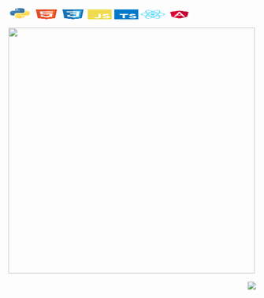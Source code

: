 <div style="display: inline_block"><br>
 <img align="" alt="Wallace-Python" height="25" width="50" src="https://raw.githubusercontent.com/devicons/devicon/master/icons/python/python-original.svg">
 <img align="" alt="Wallace-HTML" height="20" width="50" src="https://raw.githubusercontent.com/devicons/devicon/master/icons/html5/html5-original.svg">
 <img align="" alt="Wallace-CSS" height="20" width="50" src="https://raw.githubusercontent.com/devicons/devicon/master/icons/css3/css3-original.svg">
 <img align="" alt="Wallace-Js" height="20" width="50" src="https://raw.githubusercontent.com/devicons/devicon/master/icons/javascript/javascript-plain.svg">
 <img align="" alt="Wallace-Ts" height="20" width="50" src="https://raw.githubusercontent.com/devicons/devicon/master/icons/typescript/typescript-plain.svg">
 <img align="" alt="Wallace-React" height="20" width="50" src="https://raw.githubusercontent.com/devicons/devicon/master/icons/react/react-original.svg">
 <img align="" alt="Wallace-Angular" height="20" width="50" src="https://raw.githubusercontent.com/devicons/devicon/master/icons/angular/angular-original.svg">
</div>

<p align="center">
  <img  width="500" height="500"src="https://user-images.githubusercontent.com/108297008/205271053-fe33f40d-55ef-4e53-b2d0-93e35edd459e.png">
</p>

<p align="right">
<a href="https://www.linkedin.com/in/wallace-tavares-356897a5/" target="_blank"><img src="https://img.shields.io/badge/-LinkedIn-%230077B5?style=for-the-badge&logo=linkedin&logoColor=white" target="_blank"></a> 
</p>





